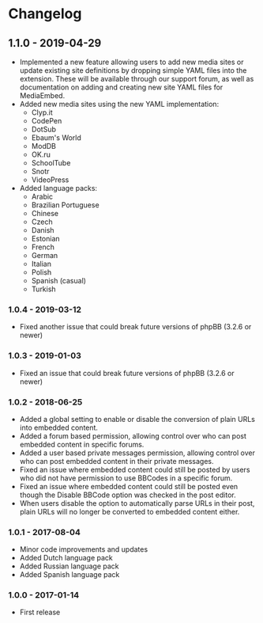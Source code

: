 # Changelog

## 1.1.0 - 2019-04-29

- Implemented a new feature allowing users to add new media sites or update 
existing site definitions by dropping simple YAML files into the extension. 
These will be available through our support forum, as well as documentation 
on adding and creating new site YAML files for MediaEmbed.
- Added new media sites using the new YAML implementation:
  - Clyp.it
  - CodePen
  - DotSub
  - Ebaum's World
  - ModDB
  - OK.ru
  - SchoolTube
  - Snotr
  - VideoPress
- Added language packs:
  - Arabic
  - Brazilian Portuguese
  - Chinese
  - Czech
  - Danish
  - Estonian
  - French
  - German
  - Italian
  - Polish
  - Spanish (casual)
  - Turkish

### 1.0.4 - 2019-03-12

- Fixed another issue that could break future versions of phpBB (3.2.6 or newer)

### 1.0.3 - 2019-01-03

- Fixed an issue that could break future versions of phpBB (3.2.6 or newer)

### 1.0.2 - 2018-06-25

- Added a global setting to enable or disable the conversion of plain URLs into embedded content.
- Added a forum based permission, allowing control over who can post embedded content in specific forums.
- Added a user based private messages permission, allowing control over who can post embedded content in their private messages.
- Fixed an issue where embedded content could still be posted by users who did not have permission to use BBCodes in a specific forum.
- Fixed an issue where embedded content could still be posted even though the Disable BBCode option was checked in the post editor.
- When users disable the option to automatically parse URLs in their post, plain URLs will no longer be converted to embedded content either.

### 1.0.1 - 2017-08-04

- Minor code improvements and updates
- Added Dutch language pack
- Added Russian language pack
- Added Spanish language pack

### 1.0.0 - 2017-01-14

- First release
